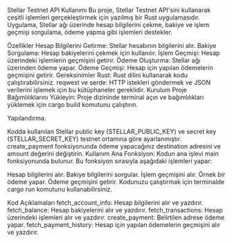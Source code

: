 Stellar Testnet API Kullanımı
Bu proje, Stellar Testnet API'sini kullanarak çeşitli işlemleri gerçekleştirmek için yazılmış bir Rust uygulamasıdır. Uygulama, Stellar ağı üzerinde hesap bilgilerini çekme, bakiye ve işlem geçmişi sorgulama, ödeme yapma gibi işlemleri destekler.

Özellikler
Hesap Bilgilerini Getirme: Stellar hesabının bilgilerini alır.
Bakiye Sorgulama: Hesap bakiyelerini çekmek için kullanılır.
İşlem Geçmişi: Hesap üzerindeki işlemlerin geçmişini getirir.
Ödeme Oluşturma: Stellar ağı üzerinden ödeme yapar.
Ödeme Geçmişi: Hesap için yapılan ödemelerin geçmişini getirir.
Gereksinimler
Rust: Rust dilini kullanarak kodu çalıştırabilirsiniz.
reqwest ve serde: HTTP istekleri göndermek ve JSON verilerini işlemek için bu kütüphaneler gereklidir.
Kurulum
Proje Bağımlılıklarını Yükleyin: Proje dizininde terminal açın ve bağımlılıkları yüklemek için cargo build komutunu çalıştırın.

Yapılandırma:

Kodda kullanılan Stellar public key (STELLAR_PUBLIC_KEY) ve secret key (STELLAR_SECRET_KEY) testnet ortamına göre ayarlanmıştır.
create_payment fonksiyonunda ödeme yapacağınız destination adresini ve amount değerini değiştirin.
Kullanım
Ana Fonksiyon: Kodun ana işlevi main fonksiyonunda bulunur. Bu fonksiyon sırasıyla aşağıdaki işlemleri yapar:

Hesap bilgilerini alır.
Bakiye bilgilerini sorgular.
İşlem geçmişini alır.
Örnek bir ödeme yapar.
Ödeme geçmişini getirir.
Kodunuzu çalıştırmak için terminalde cargo run komutunu kullanabilirsiniz.

Kod Açıklamaları
fetch_account_info: Hesap bilgilerini alır ve yazdırır.
fetch_balance: Hesap bakiyelerini alır ve yazdırır.
fetch_transactions: Hesap üzerindeki işlemleri alır ve yazdırır.
create_payment: Belirtilen adrese ödeme yapar.
fetch_payment_history: Hesap için yapılan ödemelerin geçmişini alır ve yazdırır.
